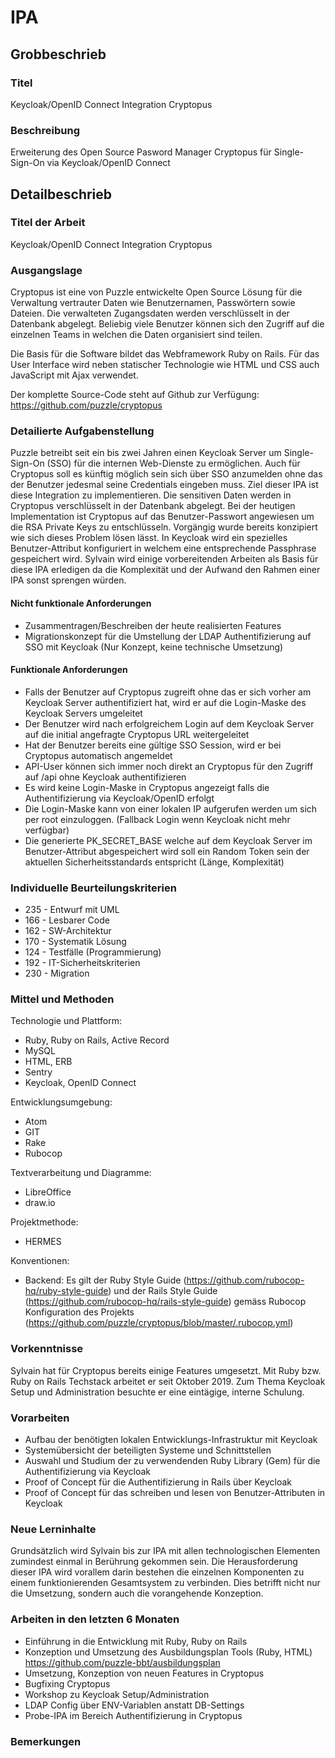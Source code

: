 # IPA

## Grobbeschrieb

### Titel

Keycloak/OpenID Connect Integration Cryptopus

### Beschreibung

Erweiterung des Open Source Pasword Manager Cryptopus für Single-Sign-On via Keycloak/OpenID Connect

## Detailbeschrieb

### Titel der Arbeit

Keycloak/OpenID Connect Integration Cryptopus

### Ausgangslage

Cryptopus ist eine von Puzzle entwickelte Open Source Lösung für die Verwaltung vertrauter Daten wie Benutzernamen, Passwörtern sowie Dateien. Die verwalteten Zugangsdaten werden verschlüsselt in der Datenbank abgelegt. Beliebig viele Benutzer können sich den Zugriff auf die einzelnen Teams in welchen die Daten organisiert sind teilen.

Die Basis für die Software bildet das Webframework Ruby on Rails. Für das User Interface wird neben statischer Technologie wie HTML und CSS auch JavaScript mit Ajax verwendet. 

Der komplette Source-Code steht auf Github zur Verfügung: https://github.com/puzzle/cryptopus

### Detailierte Aufgabenstellung

Puzzle betreibt seit ein bis zwei Jahren einen Keycloak Server um Single-Sign-On (SSO) für die internen Web-Dienste zu ermöglichen. Auch für Cryptopus soll es künftig möglich sein sich über SSO anzumelden ohne das der Benutzer jedesmal seine Credentials eingeben muss. Ziel dieser IPA ist diese Integration zu implementieren. 
Die sensitiven Daten werden in Cryptopus verschlüsselt in der Datenbank abgelegt. Bei der heutigen Implementation ist Cryptopus auf das Benutzer-Passwort angewiesen um die RSA Private Keys zu entschlüsseln. 
Vorgängig wurde bereits konzipiert wie sich dieses Problem lösen lässt. In Keycloak wird ein spezielles Benutzer-Attribut konfiguriert in welchem eine entsprechende Passphrase gespeichert wird. 
Sylvain wird einige vorbereitenden Arbeiten als Basis für diese IPA erledigen da die Komplexität und der Aufwand den Rahmen einer IPA sonst sprengen würden.

#### Nicht funktionale Anforderungen
* Zusammentragen/Beschreiben der heute realisierten Features
* Migrationskonzept für die Umstellung der LDAP Authentifizierung auf SSO mit Keycloak (Nur Konzept, keine technische Umsetzung)

#### Funktionale Anforderungen
* Falls der Benutzer auf Cryptopus zugreift ohne das er sich vorher am Keycloak Server authentifiziert hat, wird er auf die Login-Maske des Keycloak Servers umgeleitet
* Der Benutzer wird nach erfolgreichem Login auf dem Keycloak Server auf die initial angefragte Cryptopus URL weitergeleitet
* Hat der Benutzer bereits eine gültige SSO Session, wird er bei Cryptopus automatisch angemeldet
* API-User können sich immer noch direkt an Cryptopus für den Zugriff auf /api ohne Keycloak authentifizieren
* Es wird keine Login-Maske in Cryptopus angezeigt falls die Authentifizierung via Keycloak/OpenID erfolgt
* Die Login-Maske kann von einer lokalen IP aufgerufen werden um sich per root einzuloggen. (Fallback Login wenn Keycloak nicht mehr verfügbar)
* Die generierte PK_SECRET_BASE welche auf dem Keycloak Server im Benutzer-Attribut abgespeichert wird soll ein Random Token sein der aktuellen Sicherheitsstandards entspricht (Länge, Komplexität)

### Individuelle Beurteilungskriterien
* 235 - Entwurf mit UML
* 166 - Lesbarer Code
* 162 - SW-Architektur
* 170 - Systematik Lösung
* 124 - Testfälle (Programmierung)
* 192 - IT-Sicherheitskriterien
* 230 - Migration

### Mittel und Methoden

Technologie und Plattform:

* Ruby, Ruby on Rails, Active Record
* MySQL
* HTML, ERB
* Sentry
* Keycloak, OpenID Connect

Entwicklungsumgebung:

* Atom
* GIT
* Rake
* Rubocop

Textverarbeitung und Diagramme:

* LibreOffice
* draw.io

Projektmethode:

* HERMES

Konventionen:

* Backend: Es gilt der Ruby Style Guide (https://github.com/rubocop-hq/ruby-style-guide) und der Rails Style Guide (https://github.com/rubocop-hq/rails-style-guide) gemäss Rubocop Konfiguration des Projekts (https://github.com/puzzle/cryptopus/blob/master/.rubocop.yml)

### Vorkenntnisse
Sylvain hat für Cryptopus bereits einige Features umgesetzt. Mit Ruby bzw. Ruby on Rails Techstack arbeitet er seit Oktober 2019. Zum Thema Keycloak Setup und Administration besuchte er eine eintägige, interne Schulung. 

### Vorarbeiten
* Aufbau der benötigten lokalen Entwicklungs-Infrastruktur mit Keycloak
* Systemübersicht der beteiligten Systeme und Schnittstellen
* Auswahl und Studium der zu verwendenden Ruby Library (Gem) für die Authentifizierung via Keycloak
* Proof of Concept für die Authentifizierung in Rails über Keycloak
* Proof of Concept für das schreiben und lesen von Benutzer-Attributen in Keycloak

### Neue Lerninhalte
Grundsätzlich wird Sylvain bis zur IPA mit allen technologischen Elementen zumindest einmal in Berührung gekommen sein. Die Herausforderung dieser IPA wird vorallem darin bestehen die einzelnen Komponenten zu einem funktionierenden Gesamtsystem zu verbinden. Dies betrifft nicht nur die Umsetzung, sondern auch die vorangehende Konzeption.

### Arbeiten in den letzten 6 Monaten

* Einführung in die Entwicklung mit Ruby, Ruby on Rails
* Konzeption und Umsetzung des Ausbildungsplan Tools (Ruby, HTML) https://github.com/puzzle-bbt/ausbildungsplan
* Umsetzung, Konzeption von neuen Features in Cryptopus
* Bugfixing Cryptopus
* Workshop zu Keycloak Setup/Administration
* LDAP Config über ENV-Variablen anstatt DB-Settings
* Probe-IPA im Bereich Authentifizierung in Cryptopus

### Bemerkungen
